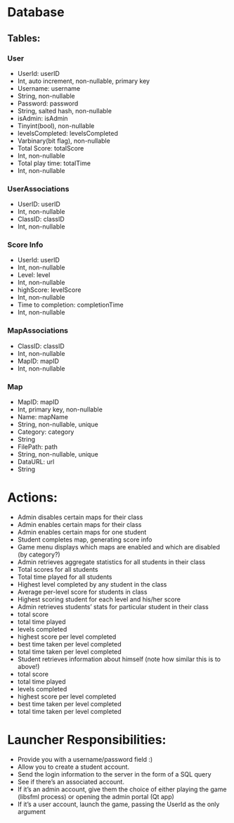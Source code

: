 # Database

## Tables:

### User
- UserId: userID
 - Int, auto increment, non-nullable, primary key
- Username: username
 - String, non-nullable
- Password: password
 - String, salted hash, non-nullable
- isAdmin: isAdmin
 - Tinyint(bool), non-nullable 
- levelsCompleted: levelsCompleted
 - Varbinary(bit flag), non-nullable
- Total Score: totalScore
 - Int, non-nullable
- Total play time: totalTime
 - Int, non-nullable
 
### UserAssociations
- UserID: userID
 - Int, non-nullable
- ClassID: classID
 - Int, non-nullable
 
### Score Info
- UserId: userID
 - Int, non-nullable
- Level: level
 - Int, non-nullable
- highScore: levelScore
 - Int, non-nullable
- Time to completion: completionTime
 - Int, non-nullable
 
### MapAssociations
- ClassID: classID
 - Int, non-nullable
- MapID: mapID
 - Int, non-nullable

### Map
- MapID: mapID
 - Int, primary key, non-nullable
- Name: mapName
 - String, non-nullable, unique
- Category: category
 - String
- FilePath: path
 - String, non-nullable, unique
- DataURL: url
 - String

# Actions:


- Admin disables certain maps for their class 
- Admin enables certain maps for their class
- Admin enables certain maps for one student
- Student completes map, generating score info
- Game menu displays which maps are enabled and which are disabled (by category?)
- Admin retrieves aggregate statistics for all students in their class 
- Total scores for all students
- Total time played for all students
- Highest level completed by any student in the class
- Average per-level score for students in class
- Highest scoring student for each level and his/her score
 -  Admin retrieves students’  stats for particular student in their class
  - total score
 - total time played
  - levels completed
  - highest score per level completed
  - best time taken per level completed
  - total time taken per level completed
 -  Student retrieves information about himself (note how similar this is to above!)
  - total score
  - total time played
  - levels completed
  - highest score per level completed
  - best time taken per level completed
  - total time taken per level completed


# Launcher Responsibilities:
- Provide you with a username/password field :)
- Allow you to create a student account.
- Send the login information to the server in the form of a SQL query
- See if there’s an associated account. 
- If it’s an admin account, give them the choice of either playing the game (libsfml process) or opening the admin portal (Qt app)
- If it’s a user account, launch the game, passing the UserId as the only argument
